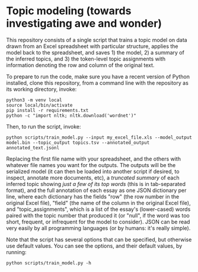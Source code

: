 # Topic modeling (towards investigating awe and wonder)

This repository consists of a single script that trains a topic model on data drawn from an Excel spreadsheet with particular structure, applies the model back to the spreadsheet, and saves 1) the model, 2) a summary of the inferred topics, and 3) the token-level topic assignments with information denoting the row and column of the original text.

To prepare to run the code, make sure you have a recent version of Python installed, clone this repository, from a command line with the repository as its working directory, invoke:

```
python3 -m venv local
source local/bin/activate
pip install -r requirements.txt
python -c "import nltk; nltk.download('wordnet')"
```

Then, to run the script, invoke:

```
python scripts/train_model.py --input my_excel_file.xls --model_output model.bin --topic_output topics.tsv --annotated_output annotated_text.jsonl
```

Replacing the first file name with your spreadsheet, and the others with whatever file names you want for the outputs.  The outputs will be the serialized model (it can then be loaded into another script if desired, to inspect, annotate more documents, etc), a *truncated summary* of each inferred topic showing *just a few of its top words* (this is in tab-separated format), and the full annotation of each essay as one JSON dictionary per line, where each dictionary has the fields "row" (the row number in the original Excel file), "field" (the name of the column in the original Excel file), and "topic_assignments", which is a list of the essay's (lower-cased) words paired with the topic number that produced it (or "null", if the word was too short, frequent, or infrequent for the model to consider).  JSON can be read very easily by all programming languages (or by humans: it's really simple).

Note that the script has several options that can be specified, but otherwise use default values.  You can see the options, and their default values, by running:

```
python scripts/train_model.py -h
```
